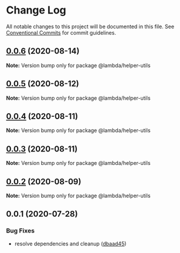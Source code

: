 # Change Log

All notable changes to this project will be documented in this file.
See [Conventional Commits](https://conventionalcommits.org) for commit guidelines.

## [0.0.6](https://git-codecommit.us-west-2.amazonaws.com/v1/repos/Deathstar/compare/@lambda/helper-utils@0.0.5...@lambda/helper-utils@0.0.6) (2020-08-14)

**Note:** Version bump only for package @lambda/helper-utils





## [0.0.5](https://git-codecommit.us-west-2.amazonaws.com/v1/repos/Deathstar/compare/@lambda/helper-utils@0.0.4...@lambda/helper-utils@0.0.5) (2020-08-12)

**Note:** Version bump only for package @lambda/helper-utils





## [0.0.4](https://git-codecommit.us-west-2.amazonaws.com/v1/repos/Deathstar/compare/@lambda/helper-utils@0.0.3...@lambda/helper-utils@0.0.4) (2020-08-11)

**Note:** Version bump only for package @lambda/helper-utils





## [0.0.3](https://git-codecommit.us-west-2.amazonaws.com/v1/repos/Deathstar/compare/@lambda/helper-utils@0.0.2...@lambda/helper-utils@0.0.3) (2020-08-11)

**Note:** Version bump only for package @lambda/helper-utils





## [0.0.2](https://git-codecommit.us-west-2.amazonaws.com/v1/repos/Deathstar/compare/@lambda/helper-utils@0.0.1...@lambda/helper-utils@0.0.2) (2020-08-09)

**Note:** Version bump only for package @lambda/helper-utils





## 0.0.1 (2020-07-28)


### Bug Fixes

* resolve dependencies and cleanup ([dbaad45](https://git-codecommit.us-west-2.amazonaws.com/v1/repos/Deathstar/commits/dbaad4561a93bfaf50b7246fd5a048912059df4f))
